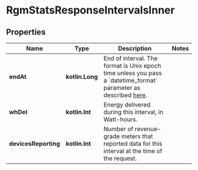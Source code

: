 
# RgmStatsResponseIntervalsInner

## Properties
Name | Type | Description | Notes
------------ | ------------- | ------------- | -------------
**endAt** | **kotlin.Long** | End of interval. The format is Unix epoch time unless you pass a &#x60;datetime_format&#x60; parameter as described [here](https://developer.enphase.com/docs#Datetimes). | 
**whDel** | **kotlin.Int** | Energy delivered during this interval, in Watt-hours. | 
**devicesReporting** | **kotlin.Int** | Number of revenue-grade meters that reported data for this interval at the time of the request. | 



